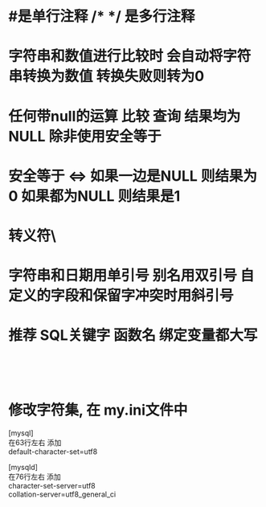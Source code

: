 # #是单行注释 /* */ 是多行注释
# 字符串和数值进行比较时 会自动将字符串转换为数值 转换失败则转为0
# 任何带null的运算 比较 查询 结果均为 NULL 除非使用安全等于
# 安全等于 <=> 如果一边是NULL 则结果为0 如果都为NULL 则结果是1
# 转义符\
# 字符串和日期用单引号 别名用双引号 自定义的字段和保留字冲突时用斜引号
# 推荐 SQL关键字 函数名 绑定变量都大写  
<br><br><br>

# 修改字符集, 在 my.ini文件中
[mysql]  
在63行左右 添加  
default-character-set=utf8  

[mysqld]  
在76行左右 添加  
character-set-server=utf8  
collation-server=utf8_general_ci  
